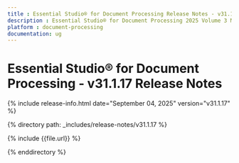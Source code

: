 ```yaml
---
title : Essential Studio® for Document Processing Release Notes - v31.1.17
description : Essential Studio® for Document Processing 2025 Volume 3 Main Release - Release Notes - v31.1.17
platform : document-processing
documentation: ug
---
```


# Essential Studio® for Document Processing - v31.1.17 Release Notes 

{% include release-info.html date="September 04, 2025"  version="v31.1.17" %}

{% directory path: _includes/release-notes/v31.1.17 %}

{% include {{file.url}} %}

{% enddirectory %}